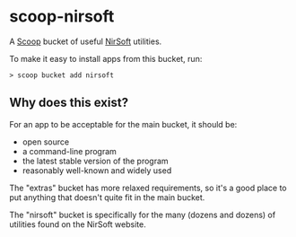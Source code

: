 # scoop-nirsoft

A [Scoop](http://scoop.sh) bucket of useful [NirSoft](https://www.nirsoft.net/) utilities.

To make it easy to install apps from this bucket, run:

    > scoop bucket add nirsoft

## Why does this exist?

For an app to be acceptable for the main bucket, it should be:

* open source
* a command-line program
* the latest stable version of the program
* reasonably well-known and widely used

The "extras" bucket has more relaxed requirements, so it's a good place to put anything that doesn't quite fit in the main bucket.

The "nirsoft" bucket is specifically for the many (dozens and dozens) of utilities found on the NirSoft website.
